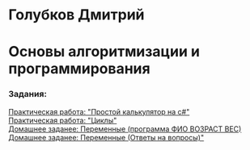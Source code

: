 # Голубков Дмитрий
# Основы алгоритмизации и программирования
### Задания:
<a href="https://github.com/dima12345214/52/tree/main/calculator">Практическая работа: "Простой калькулятор на c#"</a><br>
<a href="https://github.com/dima12345214/52/tree/main/circles">Практическая работа: "Циклы"</a><br>
<a href="https://github.com/dima12345214/52/tree/main/dzperemennie/dzperemennie">Домашнее заданее: Переменные (программа ФИО ВОЗРАСТ ВЕС)</a><br>
<a href="https://github.com/dima12345214/52/blob/main/dzperemennie/%D0%B4%D0%B7%20%D0%BF%D0%B5%D1%80%D0%B5%D0%BC%D0%B5%D0%BD%D0%BD%D1%8B%D0%B5.docx">Домашнее заданее: Переменные (Ответы на вопросы)"</a><br>
